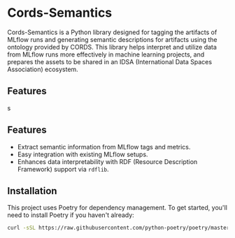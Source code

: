 # Cords-Semantics

Cords-Semantics is a Python library designed for tagging the artifacts of MLflow runs and generating semantic descriptions for artifacts using the ontology provided by CORDS. This library helps interpret and utilize data from MLflow runs more effectively in machine learning projects, and prepares the assets to be shared in an IDSA (International Data Spaces Association) ecosystem.

## Features
s

## Features

- Extract semantic information from MLflow tags and metrics.
- Easy integration with existing MLflow setups.
- Enhances data interpretability with RDF (Resource Description Framework) support via `rdflib`.

## Installation

This project uses Poetry for dependency management. To get started, you'll need to install Poetry if you haven't already:

```bash
curl -sSL https://raw.githubusercontent.com/python-poetry/poetry/master/get-poetry.py | python -
